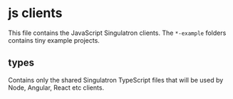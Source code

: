 # js clients

This file contains the JavaScript Singulatron clients. The `*-example` folders contains tiny example projects.

## types

Contains only the shared Singulatron TypeScript files that will be used by Node, Angular, React etc clients.
